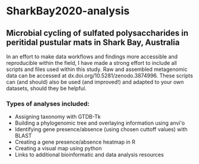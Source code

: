 # SharkBay2020-analysis

## Microbial cycling of sulfated polysaccharides in peritidal pustular mats in Shark Bay, Australia

In an effort to make data workflows and findings more accessible and reproducible within the field, I have made a strong effort to include all scripts and files used within this study. Raw and assembled metagenomic data can be accessed at dx.doi.org/10.5281/zenodo.3874996.  These scripts can (and should) also be used (and improved!) and adapted to your own datasets, should they be helpful. 

### Types of analyses included:
- Assigning taxonomy with GTDB-Tk
- Building a phylogenomic tree and overlaying information using anvi'o
- Identifying gene presence/absence (using chosen cuttoff values) with BLAST
- Creating a gene presence/absence heatmap in R
- Creating a visual map using python
- Links to additional bioinformatic and data analysis resources



